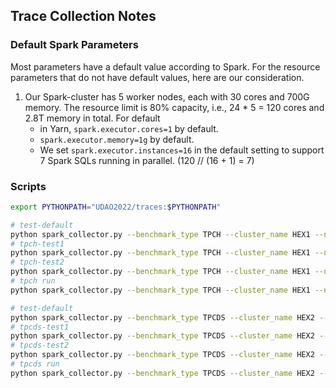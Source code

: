 Trace Collection Notes
---

### Default Spark Parameters

Most parameters have a default value according to Spark. For the resource parameters that do not have default values, here are our consideration.

1. Our Spark-cluster has 5 worker nodes, each with 30 cores and 700G memory. The resource limit is 80% capacity, i.e., 24 * 5 = 120 cores and 2.8T memory in total. For default
   - in Yarn, `spark.executor.cores=1` by default.
   - `spark.executor.memory=1g` by default. 
   - We set `spark.executor.instances=16` in the default setting to support 7 Spark SQLs running in parallel. (120 // (16 + 1) = 7)


### Scripts 

```bash
export PYTHONPATH="UDAO2022/traces:$PYTHONPATH"

# test-default
python spark_collector.py --benchmark_type TPCH --cluster_name HEX1 --n_data_per_template 2 --n_processes 16 --cluster_cores 120 --default
# tpch-test1
python spark_collector.py --benchmark_type TPCH --cluster_name HEX1 --n_data_per_template 2 --n_processes 16 --cluster_cores 120  --debug
# tpch-test2
python spark_collector.py --benchmark_type TPCH --cluster_name HEX1 --n_data_per_template 2 --n_processes 16 --cluster_cores 120
# tpch run
python spark_collector.py --benchmark_type TPCH --cluster_name HEX1 --n_data_per_template 2273 --n_processes 16 --cluster_cores 120  

# test-default
python spark_collector.py --benchmark_type TPCDS --cluster_name HEX2 --n_data_per_template 2 --n_processes 16 --cluster_cores 120 --default
# tpcds-test1
python spark_collector.py --benchmark_type TPCDS --cluster_name HEX2 --n_data_per_template 2 --n_processes 16 --cluster_cores 120  --debug
# tpcds-test2
python spark_collector.py --benchmark_type TPCDS --cluster_name HEX2 --n_data_per_template 2 --n_processes 16 --cluster_cores 120
# tpcds run    
python spark_collector.py --benchmark_type TPCDS --cluster_name HEX2 --n_data_per_template 490 --n_processes 16 --cluster_cores 120    
```



